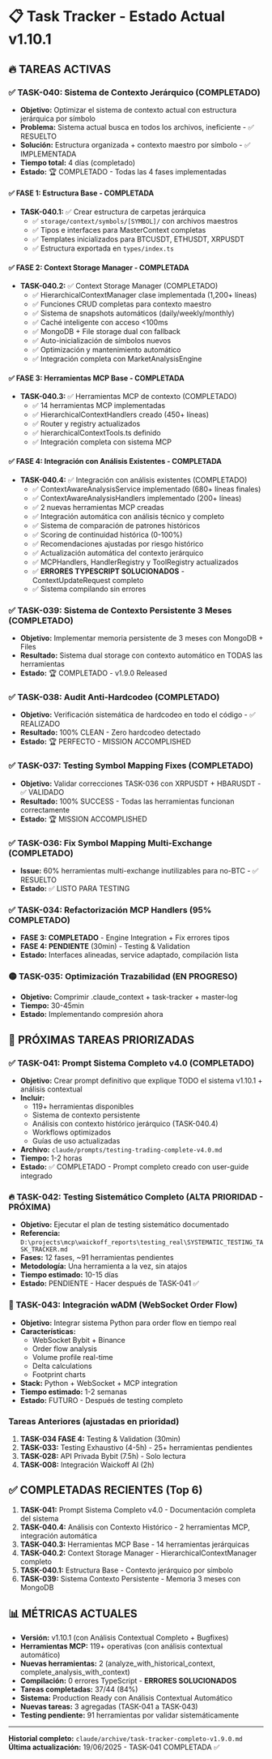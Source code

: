 # 📋 Task Tracker - Estado Actual v1.10.1

## 🔥 TAREAS ACTIVAS

### ✅ TASK-040: Sistema de Contexto Jerárquico (COMPLETADO)
- **Objetivo:** Optimizar el sistema de contexto actual con estructura jerárquica por símbolo
- **Problema:** Sistema actual busca en todos los archivos, ineficiente - ✅ RESUELTO
- **Solución:** Estructura organizada + contexto maestro por símbolo - ✅ IMPLEMENTADA
- **Tiempo total:** 4 días (completado)
- **Estado:** 🏆 COMPLETADO - Todas las 4 fases implementadas

#### ✅ FASE 1: Estructura Base - COMPLETADA
- **TASK-040.1:** ✅ Crear estructura de carpetas jerárquica
  - ✅ `storage/context/symbols/[SYMBOL]/` con archivos maestros
  - ✅ Tipos e interfaces para MasterContext completas
  - ✅ Templates inicializados para BTCUSDT, ETHUSDT, XRPUSDT
  - ✅ Estructura exportada en `types/index.ts`

#### ✅ FASE 2: Context Storage Manager - COMPLETADA
- **TASK-040.2:** ✅ Context Storage Manager (COMPLETADO)
  - ✅ HierarchicalContextManager clase implementada (1,200+ líneas)
  - ✅ Funciones CRUD completas para contexto maestro
  - ✅ Sistema de snapshots automáticos (daily/weekly/monthly)
  - ✅ Caché inteligente con acceso <100ms
  - ✅ MongoDB + File storage dual con fallback
  - ✅ Auto-inicialización de símbolos nuevos
  - ✅ Optimización y mantenimiento automático
  - ✅ Integración completa con MarketAnalysisEngine

#### ✅ FASE 3: Herramientas MCP Base - COMPLETADA
- **TASK-040.3:** ✅ Herramientas MCP de contexto (COMPLETADO)
  - ✅ 14 herramientas MCP implementadas
  - ✅ HierarchicalContextHandlers creado (450+ líneas)
  - ✅ Router y registry actualizados
  - ✅ hierarchicalContextTools.ts definido
  - ✅ Integración completa con sistema MCP

#### ✅ FASE 4: Integración con Análisis Existentes - COMPLETADA
- **TASK-040.4:** ✅ Integración con análisis existentes (COMPLETADO)
  - ✅ ContextAwareAnalysisService implementado (680+ líneas finales)
  - ✅ ContextAwareAnalysisHandlers implementado (200+ líneas)
  - ✅ 2 nuevas herramientas MCP creadas
  - ✅ Integración automática con análisis técnico y completo
  - ✅ Sistema de comparación de patrones históricos
  - ✅ Scoring de continuidad histórica (0-100%)
  - ✅ Recomendaciones ajustadas por riesgo histórico
  - ✅ Actualización automática del contexto jerárquico
  - ✅ MCPHandlers, HandlerRegistry y ToolRegistry actualizados
  - ✅ **ERRORES TYPESCRIPT SOLUCIONADOS** - ContextUpdateRequest completo
  - ✅ Sistema compilando sin errores

### ✅ TASK-039: Sistema de Contexto Persistente 3 Meses (COMPLETADO)
- **Objetivo:** Implementar memoria persistente de 3 meses con MongoDB + Files
- **Resultado:** Sistema dual storage con contexto automático en TODAS las herramientas
- **Estado:** 🏆 COMPLETADO - v1.9.0 Released

### ✅ TASK-038: Audit Anti-Hardcodeo (COMPLETADO)
- **Objetivo:** Verificación sistemática de hardcodeo en todo el código - ✅ REALIZADO
- **Resultado:** 100% CLEAN - Zero hardcodeo detectado
- **Estado:** 🏆 PERFECTO - MISSION ACCOMPLISHED

### ✅ TASK-037: Testing Symbol Mapping Fixes (COMPLETADO)
- **Objetivo:** Validar correcciones TASK-036 con XRPUSDT + HBARUSDT - ✅ VALIDADO
- **Resultado:** 100% SUCCESS - Todas las herramientas funcionan correctamente
- **Estado:** 🏆 MISSION ACCOMPLISHED

### ✅ TASK-036: Fix Symbol Mapping Multi-Exchange (COMPLETADO)
- **Issue:** 60% herramientas multi-exchange inutilizables para no-BTC - ✅ RESUELTO
- **Estado:** ✅ LISTO PARA TESTING

### ✅ TASK-034: Refactorización MCP Handlers (95% COMPLETADO)
- **FASE 3: COMPLETADO** - Engine Integration + Fix errores tipos
- **FASE 4: PENDIENTE** (30min) - Testing & Validation
- **Estado:** Interfaces alineadas, service adaptado, compilación lista

### 🟡 TASK-035: Optimización Trazabilidad (EN PROGRESO)
- **Objetivo:** Comprimir .claude_context + task-tracker + master-log
- **Tiempo:** 30-45min
- **Estado:** Implementando compresión ahora

## 🎯 PRÓXIMAS TAREAS PRIORIZADAS

### ✅ TASK-041: Prompt Sistema Completo v4.0 (COMPLETADO)
- **Objetivo:** Crear prompt definitivo que explique TODO el sistema v1.10.1 + análisis contextual
- **Incluir:** 
  - 119+ herramientas disponibles
  - Sistema de contexto persistente
  - Análisis con contexto histórico jerárquico (TASK-040.4)
  - Workflows optimizados
  - Guías de uso actualizadas
- **Archivo:** `claude/prompts/testing-trading-complete-v4.0.md`
- **Tiempo:** 1-2 horas
- **Estado:** ✅ COMPLETADO - Prompt completo creado con user-guide integrado

### 🔥 TASK-042: Testing Sistemático Completo (ALTA PRIORIDAD - PRÓXIMA)
- **Objetivo:** Ejecutar el plan de testing sistemático documentado
- **Referencia:** `D:\projects\mcp\waickoff_reports\testing_real\SYSTEMATIC_TESTING_TASK_TRACKER.md`
- **Fases:** 12 fases, ~91 herramientas pendientes
- **Metodología:** Una herramienta a la vez, sin atajos
- **Tiempo estimado:** 10-15 días
- **Estado:** PENDIENTE - Hacer después de TASK-041 ✅

### 🚀 TASK-043: Integración wADM (WebSocket Order Flow)
- **Objetivo:** Integrar sistema Python para order flow en tiempo real
- **Características:**
  - WebSocket Bybit + Binance
  - Order flow analysis
  - Volume profile real-time
  - Delta calculations
  - Footprint charts
- **Stack:** Python + WebSocket + MCP integration
- **Tiempo estimado:** 1-2 semanas
- **Estado:** FUTURO - Después de testing completo

### Tareas Anteriores (ajustadas en prioridad)
1. **TASK-034 FASE 4:** Testing & Validation (30min)
2. **TASK-033:** Testing Exhaustivo (4-5h) - 25+ herramientas pendientes
3. **TASK-028:** API Privada Bybit (7.5h) - Solo lectura
4. **TASK-008:** Integración Waickoff AI (2h)

## ✅ COMPLETADAS RECIENTES (Top 6)

1. **TASK-041:** Prompt Sistema Completo v4.0 - Documentación completa del sistema
2. **TASK-040.4:** Análisis con Contexto Histórico - 2 herramientas MCP, integración automática
3. **TASK-040.3:** Herramientas MCP Base - 14 herramientas jerárquicas
4. **TASK-040.2:** Context Storage Manager - HierarchicalContextManager completo
5. **TASK-040.1:** Estructura Base - Contexto jerárquico por símbolo
6. **TASK-039:** Sistema Contexto Persistente - Memoria 3 meses con MongoDB

## 📊 MÉTRICAS ACTUALES

- **Versión:** v1.10.1 (con Análisis Contextual Completo + Bugfixes)
- **Herramientas MCP:** 119+ operativas (con análisis contextual automático)
- **Nuevas herramientas:** 2 (analyze_with_historical_context, complete_analysis_with_context)
- **Compilación:** 0 errores TypeScript - **ERRORES SOLUCIONADOS**
- **Tareas completadas:** 37/44 (84%)
- **Sistema:** Production Ready con Análisis Contextual Automático
- **Nuevas tareas:** 3 agregadas (TASK-041 a TASK-043)
- **Testing pendiente:** 91 herramientas por validar sistemáticamente

---
**Historial completo:** `claude/archive/task-tracker-completo-v1.9.0.md`
**Última actualización:** 19/06/2025 - TASK-041 COMPLETADA ✅
